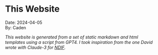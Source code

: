 # This Website

Date: 2024-04-05  
By: Caden

_This website is generated from a set of static markdown and html templates using a script from GPT4. I took inspiration from the one David wrote with Claude-3 for [NDIF](https://github.com/ndif-team/ndif-website)._

